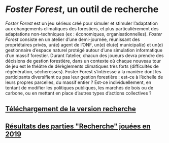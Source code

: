 # _Foster Forest_, un outil de recherche

_Foster Forest_ est un jeu sérieux créé pour simuler et stimuler l’adaptation aux changements climatiques des forestiers, et plus particulièrement des adaptations non-techniques (ex : économiques, organisationnelles). _Foster Forest_ consiste en un atelier d’une demi-journée, réunissant des propriétaires privés, un(e) agent de l’ONF, un(e) élu(e) municipal(e) et un(e) gestionnaire d’espace naturel protégé autour d’une simulation informatique d’un massif forestier. Durant l’atelier, chacun des joueurs devra prendre des décisions de gestion forestière, dans un contexte où chaque nouveau tour de jeu est le théâtre de dérèglements climatiques très forts (difficultés de régénération, sécheresses). Foster Forest s’intéresse à la manière dont les participants diversifient ou pas leur gestion forestière : est-ce à l’échelle de leurs propres parcelles, du massif entier ? Est-ce individuellement, en tentant de modifier les politiques publiques, les marchés de bois ou de carbone, ou en mettant en place d’autres types d’actions collectives ?

## [Téléchargement de la version recherche](https://timotheefouqueray.github.io/fosterforest/recherche/telecharger-recherche)

## [Résultats des parties "Recherche" jouées en 2019](https://timotheefouqueray.github.io/fosterforest/recherche/results-quelques-mots)
